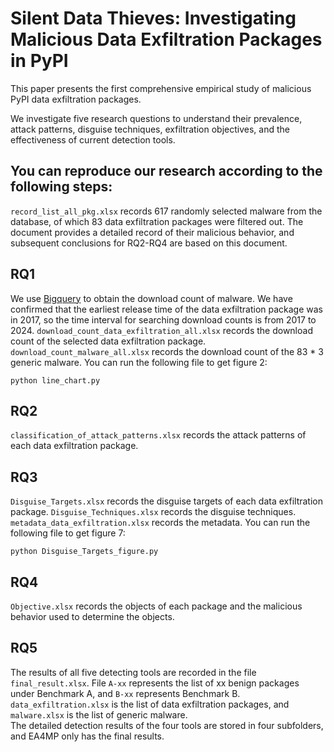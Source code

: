 # Silent Data Thieves: Investigating Malicious Data Exfiltration Packages in PyPI
This paper presents the first comprehensive empirical study of malicious PyPI data exfiltration packages. 

We investigate five research questions to understand their prevalence, attack patterns, disguise techniques, exfiltration objectives, and the effectiveness of current detection tools. 

## You can reproduce our research according to the following steps:
`record_list_all_pkg.xlsx` records 617 randomly selected malware from the database, of which 83 data exfiltration packages were filtered out.  The document provides a detailed record of their malicious behavior, and subsequent conclusions for RQ2-RQ4 are based on this document. 
## RQ1
We use [Bigquery](https://cloud.google.com) to obtain the download count of malware. We have confirmed that the earliest release time of the data exfiltration package was in 2017, so the time interval for searching download counts is from 2017 to 2024.
`download_count_data_exfiltration_all.xlsx` records the download count of the selected data exfiltration package.
`download_count_malware_all.xlsx` records the download count of the 83 * 3 generic malware.
You can run the following file to get figure 2:
```
python line_chart.py
```
## RQ2
`classification_of_attack_patterns.xlsx` records the attack patterns of each data exfiltration package.
## RQ3
`Disguise_Targets.xlsx` records the disguise targets of each data exfiltration package. 
`Disguise_Techniques.xlsx` records the disguise techniques. 
`metadata_data_exfiltration.xlsx` records the metadata. 
You can run the following file to get figure 7:
```
python Disguise_Targets_figure.py
```
## RQ4
`Objective.xlsx` records the objects of each package and the malicious behavior used to determine the objects.
## RQ5
The results of all five detecting tools are recorded in the file `final_result.xlsx`. 
File `A-xx` represents the list of xx benign packages under Benchmark A, and `B-xx` represents Benchmark B. 
`data_exfiltration.xlsx` is the list of data exfiltration packages, and `malware.xlsx` is the list of generic malware.  
The detailed detection results of the four tools are stored in four subfolders, and EA4MP only has the final results. 
